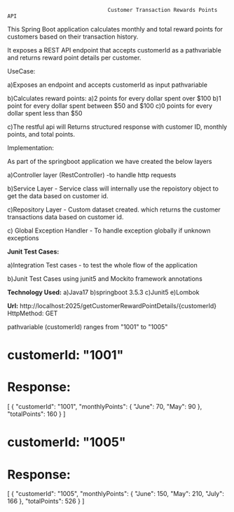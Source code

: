                                     Customer Transaction Rewards Points API  

This Spring Boot application calculates monthly and total reward points for customers based on their transaction history. 

It exposes a REST API endpoint that accepts customerId as a pathvariable and returns reward point details per customer.

UseCase:

a)Exposes an endpoint and accepts customerId as input pathvariable

b)Calculates reward points:
   a)2 points for every dollar spent over $100
   b)1 point for every dollar spent between $50 and $100
   c)0 points for every dollar spent less than $50

c)The restful api will Returns structured response with customer ID, monthly points, and total points.

Implementation:

As part of the springboot application we have created the below layers 

  a)Controller layer (RestController) -to handle http requests

  b)Service Layer - Service class will internally use the repoistory object to get the data based on customer id.
  
  c)Repository Layer - Custom dataset created. which returns the customer transactions data based on customer id.

  c) Global Exception Handler - To handle exception globally if unknown exceptions


**Junit Test Cases:**

 a)Integration Test cases - to test the whole flow of the application
 
 b)Junit Test Cases using junit5 and Mockito framework annotations

**Technology Used:**
a)Java17
b)springboot 3.5.3
c)Junit5
e)Lombok

**Url:** http://localhost:2025/getCustomerRewardPointDetails/{customerId}   HttpMethod: GET

pathvariable (customerId) ranges from "1001" to "1005"

customerId: "1001"
==================
Response:
========
[
  {
    "customerId": "1001",
    "monthlyPoints": {
      "June": 70,
      "May": 90
    },
    "totalPoints": 160
  }
]

customerId: "1005"
=================
Response:
========
[
{
  "customerId": "1005",
    "monthlyPoints": {
      "June": 150,
      "May": 210,
      "July": 166
    },
    "totalPoints": 526
  }
]
